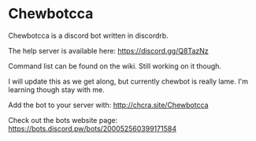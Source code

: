 # Chewbotcca
Chewbotcca is a discord bot written in discordrb.

The help server is available here: https://discord.gg/Q8TazNz

Command list can be found on the wiki. Still working on it though.

I will update this as we get along, but currently chewbot is really lame. I'm learning though stay with me.

Add the bot to your server with: http://chcra.site/Chewbotcca

Check out the bots website page: https://bots.discord.pw/bots/200052560399171584
